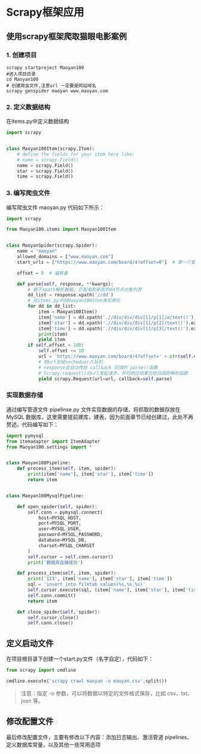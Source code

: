 # Scrapy框架应用

## 使用scrapy框架爬取猫眼电影案例
### 1. 创建项目
```shell
scrapy startproject Maoyan100
#进入项目目录
cd Maoyan100
# 创建爬虫文件,注意url 一定要是网站域名
scrapy genspider maoyan www.maoyan.com
```

### 2. 定义数据结构
在items.py中定义数据结构
```python
import scrapy


class Maoyan100Item(scrapy.Item):
    # define the fields for your item here like:
    # name = scrapy.Field()
    name = scrapy.Field()
    star = scrapy.Field()
    time = scrapy.Field()
```

### 3. 编写爬虫文件
编写爬虫文件 maoyan.py 代码如下所示：
```python
import scrapy

from Maoyan100.items import Maoyan100Item


class MaoyanSpider(scrapy.Spider):
    name = "maoyan"
    allowed_domains = ["www.maoyan.com"]
    start_urls = ["https://www.maoyan.com/board/4?offset=0"]  # 第一个要抓取的url

    offset = 0  # 偏移量

    def parse(self, response, **kwargs):
        # 基于xpath解析数据, 匹配电影新街的dd节点对象列表
        dd_list = response.xpath('//dd')
        # 给items.py中的Maoyan100Item类实例化
        for dd in dd_list:
            item = Maoyan100Item()
            item['name'] = dd.xpath('.//div/div/div[1]/p[1]/a/text()').extract_first()
            item['star'] = dd.xpath('.//div/div/div[1]/p[2]/text()').extract_first().replace('\n', '').strip()
            item['time'] = dd.xpath('.//div/div/div[1]/p[3]/text()').extract_first()
            print(item)
            yield item
        if self.offset < 100:
            self.offset += 10
            url = 'https://www.maoyan.com/board/4?offset=' + str(self.offset)
            # 把url交给secheduer入队列
            # response会自动传给 callback 回调的 parse()函数
            # Scrapy.request()向url发起请求，并将响应结果交给回调的解析函数
            yield scrapy.Request(url=url, callback=self.parse)
```

### 实现数据存储
通过编写管道文件 pipelinse.py 文件实现数据的存储，将抓取的数据存放在 MySQL 数据库，这里需要提前建库、建表，因为前面章节已经创建过，此处不再赘述。代码编写如下：
```python
import pymysql
from itemadapter import ItemAdapter
from Maoyan100.settings import *


class Maoyan100Pipeline:
    def process_item(self, item, spider):
        print(item['name'], item['star'], item['time'])
        return item


class Maoyan100MysqlPipeline:

    def open_spider(self, spider):
        self.conn = pymysql.connect(
            host=MYSQL_HOST,
            port=MYSQL_PORT,
            user=MYSQL_USER,
            password=MYSQL_PASSWORD,
            database=MYSQL_DB,
            charset=MYSQL_CHARSET
        )
        self.cursor = self.conn.cursor()
        print('数据库连接成功')

    def process_item(self, item, spider):
        print('123', item['name'], item['star'], item['time'])
        sql = 'insert into filmtab values(%s,%s,%s)'
        self.cursor.execute(sql, (item['name'], item['star'], item['time']))
        self.conn.commit()
        return item

    def close_spider(self, spider):
        self.cursor.close()
        self.conn.close()
```

## 定义启动文件
在项目根目录下创建一个start.py文件（名字自定），代码如下：
```python
from scrapy import cmdline

cmdline.execute('scrapy crawl maoyan -o maoyan.csv'.split())
```
> 注意：指定 -o 参数，可以将数据以特定的文件格式保存，比如 csv、txt、josn 等。

## 修改配置文件

最后修改配置文件，主要有修改以下内容：添加日志输出、激活管道 pipelines、定义数据库常量，以及其他一些常用选项